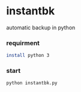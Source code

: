 # instantbk
automatic backup in python
### requirment

```sh
install python 3
```

### start

```sh
python instantbk.py
```
